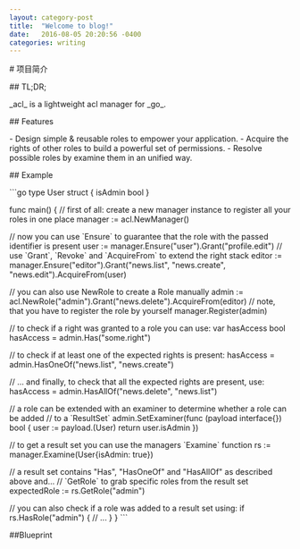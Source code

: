 ```yaml
--- 
layout: category-post
title:  "Welcome to blog!"
date:   2016-08-05 20:20:56 -0400
categories: writing
---
```


\# 项目简介

\## TL;DR;

\_acl\_ is a lightweight acl manager for \_go\_.

\## Features

\- Design simple & reusable roles to empower your application.
\- Acquire the rights of other roles to build a powerful set of permissions.
\- Resolve possible roles by examine them in an unified way.

\## Example

\`\`\`go
type User struct {
 isAdmin bool
}

func main() {
 // first of all: create a new manager instance to register all your roles in one place
 manager := acl.NewManager()

 // now you can use \`Ensure\` to guarantee that the role with the passed identifier is present
 user := manager.Ensure("user").Grant("profile.edit")
 // use \`Grant\`, \`Revoke\` and \`AcquireFrom\` to extend the right stack
 editor := manager.Ensure("editor").Grant("news.list", "news.create", "news.edit").AcquireFrom(user)

 // you can also use NewRole to create a Role manually
 admin := acl.NewRole("admin").Grant("news.delete").AcquireFrom(editor)
 // note, that you have to register the role by yourself
 manager.Register(admin)

 // to check if a right was granted to a role you can use:
 var hasAccess bool
 hasAccess = admin.Has("some.right")

 // to check if at least one of the expected rights is present:
 hasAccess = admin.HasOneOf("news.list", "news.create")

 // ... and finally, to check that all the expected rights are present, use:
 hasAccess = admin.HasAllOf("news.delete", "news.list")

 // a role can be extended with an examiner to determine whether a role can be added
 // to a \`ResultSet\`
 admin.SetExaminer(func (payload interface{}) bool {
 user := payload.(User)
 return user.isAdmin
 })

 // to get a result set you can use the managers \`Examine\` function
 rs := manager.Examine(User{isAdmin: true})

 // a result set contains "Has", "HasOneOf" and "HasAllOf" as described above and...
 // \`GetRole\` to grab specific roles from the result set
 expectedRole := rs.GetRole("admin")

 // you can also check if a role was added to a result set using:
 if rs.HasRole("admin") {
 // ...
 }
}
\`\`\`

##Blueprint